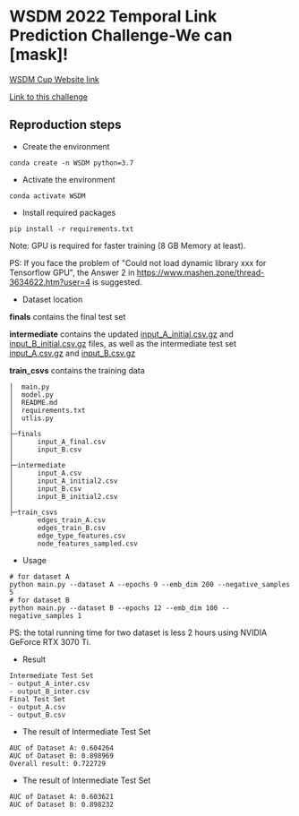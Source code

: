 # WSDM 2022 Temporal Link Prediction Challenge-We can [mask]!

[WSDM Cup Website link](https://www.wsdm-conference.org/2022/call-for-wsdm-cup-proposals/)

[Link to this challenge](https://www.dgl.ai/WSDM2022-Challenge/)

## Reproduction steps 

- Create the environment

```
conda create -n WSDM python=3.7
```

- Activate the environment

```
conda activate WSDM
```

- Install required packages

```
pip install -r requirements.txt
```

Note: GPU is required for faster training (8 GB Memory at least).  

PS: If you face the problem of "Could not load dynamic library xxx for Tensorflow GPU", the Answer 2 in https://www.mashen.zone/thread-3634622.htm?user=4 is suggested.

- Dataset location

**finals** contains  the final test set

**intermediate** contains the updated  [input_A_initial.csv.gz](https://data.dgl.ai/dataset/WSDMCup2022/input_A_initial.csv.gz) and [input_B_initial.csv.gz](https://data.dgl.ai/dataset/WSDMCup2022/input_B_initial.csv.gz) files, as well as the intermediate test set [input_A.csv.gz](https://data.dgl.ai/dataset/WSDMCup2022/intermediate/input_A.csv.gz) and [input_B.csv.gz](https://data.dgl.ai/dataset/WSDMCup2022/intermediate/input_B.csv.gz)

**train_csvs** contains the training data

```
│  main.py
│  model.py
│  README.md
│  requirements.txt
│  utlis.py
│          
├─finals
│      input_A_final.csv
│      input_B.csv
│      
├─intermediate
│      input_A.csv
│      input_A_initial2.csv
│      input_B.csv
│      input_B_initial2.csv
│      
├─train_csvs
       edges_train_A.csv
       edges_train_B.csv
       edge_type_features.csv
       node_features_sampled.csv
```

- Usage

```
# for dataset A
python main.py --dataset A --epochs 9 --emb_dim 200 --negative_samples 5
# for dataset B
python main.py --dataset B --epochs 12 --emb_dim 100 --negative_samples 1
```

PS: the total running time for two dataset is less 2 hours using NVIDIA GeForce RTX 3070 Ti.

- Result

```
Intermediate Test Set
- output_A_inter.csv
- output_B_inter.csv
Final Test Set
- output_A.csv
- output_B.csv
```

- The result of Intermediate Test Set

```
AUC of Dataset A: 0.604264
AUC of Dataset B: 0.898969
Overall result: 0.722729
```

- The result of Intermediate Test Set

```
AUC of Dataset A: 0.603621
AUC of Dataset B: 0.898232
```
